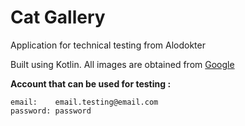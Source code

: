 # Cat Gallery
Application for technical testing from Alodokter

Built using Kotlin. All images are obtained from [Google](https://google.co.id)

__Account that can be used for testing :__
```
email:    email.testing@email.com
password: password
```